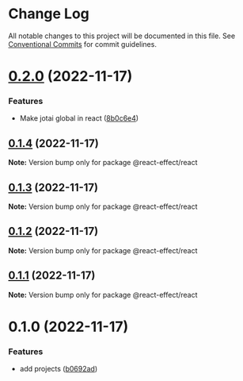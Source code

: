 # Change Log

All notable changes to this project will be documented in this file.
See [Conventional Commits](https://conventionalcommits.org) for commit guidelines.

# [0.2.0](https://github.com/tim-smart/react-effect/compare/@react-effect/react@0.1.4...@react-effect/react@0.2.0) (2022-11-17)

### Features

- Make jotai global in react ([8b0c6e4](https://github.com/tim-smart/react-effect/commit/8b0c6e443aed0993943eaaae05394a20235b9699))

## [0.1.4](https://github.com/tim-smart/react-effect/compare/@react-effect/react@0.1.3...@react-effect/react@0.1.4) (2022-11-17)

**Note:** Version bump only for package @react-effect/react

## [0.1.3](https://github.com/tim-smart/react-effect/compare/@react-effect/react@0.1.2...@react-effect/react@0.1.3) (2022-11-17)

**Note:** Version bump only for package @react-effect/react

## [0.1.2](https://github.com/tim-smart/react-effect/compare/@react-effect/react@0.1.1...@react-effect/react@0.1.2) (2022-11-17)

**Note:** Version bump only for package @react-effect/react

## [0.1.1](https://github.com/tim-smart/react-effect/compare/@react-effect/react@0.1.0...@react-effect/react@0.1.1) (2022-11-17)

**Note:** Version bump only for package @react-effect/react

# 0.1.0 (2022-11-17)

### Features

- add projects ([b0692ad](https://github.com/tim-smart/react-effect/commit/b0692ad727f55c0c0623c2af1cfde45a9bc8dc8c))
